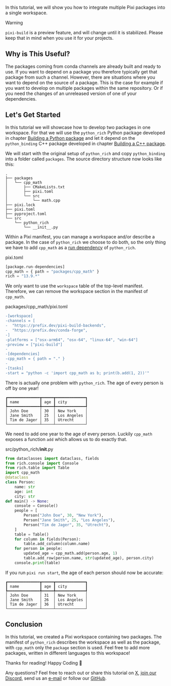 In this tutorial, we will show you how to integrate multiple Pixi packages into a single workspace.

Warning

`pixi-build` is a preview feature, and will change until it is stabilized. Please keep that in mind when you use it for your projects.

## Why is This Useful?

The packages coming from conda channels are already built and ready to use. If you want to depend on a package you therefore typically get that package from such a channel. However, there are situations where you want to depend on the source of a package. This is the case for example if you want to develop on multiple packages within the same repository. Or if you need the changes of an unreleased version of one of your dependencies.

## Let's Get Started

In this tutorial we will showcase how to develop two packages in one workspace. For that we will use the `python_rich` Python package developed in chapter [Building a Python package](../python/) and let it depend on the `python_binding` C++ package developed in chapter [Building a C++ package](../cpp/).

We will start with the original setup of `python_rich` and copy `python_binding` into a folder called `packages`. The source directory structure now looks like this:

```shell
.
├── packages
│   └── cpp_math
│       ├── CMakeLists.txt
│       ├── pixi.toml
│       └── src
│           └── math.cpp
├── pixi.lock
├── pixi.toml
├── pyproject.toml
└── src
    └── python_rich
        └── __init__.py

```

Within a Pixi manifest, you can manage a workspace and/or describe a package. In the case of `python_rich` we choose to do both, so the only thing we have to add `cpp_math` as a [run dependency](../../reference/pixi_manifest/#run-dependencies) of `python_rich`.

pixi.toml

```py
[package.run-dependencies]
cpp_math = { path = "packages/cpp_math" }
rich = "13.9.*"

```

We only want to use the `workspace` table of the top-level manifest. Therefore, we can remove the workspace section in the manifest of `cpp_math`.

packages/cpp_math/pixi.toml

```diff
-[workspace]
-channels = [
-  "https://prefix.dev/pixi-build-backends",
-  "https://prefix.dev/conda-forge",
-]
-platforms = ["osx-arm64", "osx-64", "linux-64", "win-64"]
-preview = ["pixi-build"]
-
-[dependencies]
-cpp_math = { path = "." }
-
-[tasks]
-start = "python -c 'import cpp_math as b; print(b.add(1, 2))'"

```

There is actually one problem with `python_rich`. The age of every person is off by one year!

```text
┏━━━━━━━━━━━━━━┳━━━━━┳━━━━━━━━━━━━━┓
┃ name         ┃ age ┃ city        ┃
┡━━━━━━━━━━━━━━╇━━━━━╇━━━━━━━━━━━━━┩
│ John Doe     │ 30  │ New York    │
│ Jane Smith   │ 25  │ Los Angeles │
│ Tim de Jager │ 35  │ Utrecht     │
└──────────────┴─────┴─────────────┘

```

We need to add one year to the age of every person. Luckily `cpp_math` exposes a function `add` which allows us to do exactly that.

src/python_rich/__init__.py

```py
from dataclasses import dataclass, fields
from rich.console import Console
from rich.table import Table
import cpp_math
@dataclass
class Person:
    name: str
    age: int
    city: str
def main() -> None:
    console = Console()
    people = [
        Person("John Doe", 30, "New York"),
        Person("Jane Smith", 25, "Los Angeles"),
        Person("Tim de Jager", 35, "Utrecht"),
    ]
    table = Table()
    for column in fields(Person):
        table.add_column(column.name)
    for person in people:
        updated_age = cpp_math.add(person.age, 1)
        table.add_row(person.name, str(updated_age), person.city)
    console.print(table)

```

If you run `pixi run start`, the age of each person should now be accurate:

```text
┏━━━━━━━━━━━━━━┳━━━━━┳━━━━━━━━━━━━━┓
┃ name         ┃ age ┃ city        ┃
┡━━━━━━━━━━━━━━╇━━━━━╇━━━━━━━━━━━━━┩
│ John Doe     │ 31  │ New York    │
│ Jane Smith   │ 26  │ Los Angeles │
│ Tim de Jager │ 36  │ Utrecht     │
└──────────────┴─────┴─────────────┘

```

## Conclusion

In this tutorial, we created a Pixi workspace containing two packages. The manifest of `python_rich` describes the workspace as well as the package, with `cpp_math` only the `package` section is used. Feel free to add more packages, written in different languages to this workspace!

Thanks for reading! Happy Coding 🚀

Any questions? Feel free to reach out or share this tutorial on [X](https://twitter.com/prefix_dev), [join our Discord](https://discord.gg/kKV8ZxyzY4), send us an [e-mail](mailto:hi@prefix.dev) or follow our [GitHub](https://github.com/prefix-dev).
